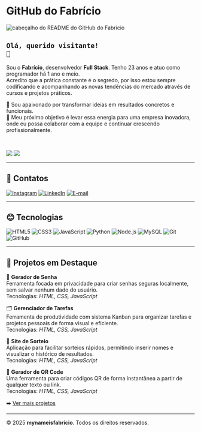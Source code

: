 # GitHub do Fabrício  

![cabeçalho do README do GitHub do Fabrício](https://www.mynameisfabricio.com.br/github/capa-readme-github.png)

## <code>Olá, querido visitante! 👋</code>  

Sou o **Fabrício**, desenvolvedor **Full Stack**. Tenho 23 anos e atuo como programador há 1 ano e meio.  
Acredito que a prática constante é o segredo, por isso estou sempre codificando e acompanhando as novas tendências do mercado através de cursos e projetos práticos.  

🚀 Sou apaixonado por transformar ideias em resultados concretos e funcionais.  
🎯 Meu próximo objetivo é levar essa energia para uma empresa inovadora, onde eu possa colaborar com a equipe e continuar crescendo profissionalmente.  

<br>

<a href="https://github.com/mynameisfabricio"><img src="https://img.shields.io/static/v1?label=GitHub&message=github.com/mynameisfabricio&logo=github&logoColor=white&color=blue&style=for-the-badge"/></a> 
<a href="https://fabr.iicio.com.br"><img src="https://img.shields.io/static/v1?label=Site&message=fabr.iicio.com.br&logo=website&logoColor=white&color=blue&style=for-the-badge"/></a> 

---

## 🚀 Contatos
[![Instagram](https://img.shields.io/badge/Instagram-%23E4405F.svg?&style=for-the-badge&logo=instagram&logoColor=white)](https://instagram.com/seu_usuario)
[![LinkedIn](https://img.shields.io/badge/LinkedIn-%230077B5.svg?&style=for-the-badge&logo=linkedin&logoColor=white)](https://www.linkedin.com/in/mynameisfabricio/)
[![E-mail](https://img.shields.io/badge/Email-0078D4?style=for-the-badge&logo=gmail&logoColor=white)](mailto:contato@mynameisfabricio.com.br)

---

## 😊 Tecnologias
![HTML5](https://img.shields.io/badge/HTML5-E34F26?style=for-the-badge&logo=html5&logoColor=white)
![CSS3](https://img.shields.io/badge/CSS3-1572B6?style=for-the-badge&logo=css3&logoColor=white)
![JavaScript](https://img.shields.io/badge/JavaScript-F7DF1E?style=for-the-badge&logo=javascript&logoColor=black)
![Python](https://img.shields.io/badge/Python-3776AB?style=for-the-badge&logo=python&logoColor=white)
![Node.js](https://img.shields.io/badge/Node.js-339933?style=for-the-badge&logo=nodedotjs&logoColor=white)
![MySQL](https://img.shields.io/badge/MySQL-4479A1?style=for-the-badge&logo=mysql&logoColor=white)
![Git](https://img.shields.io/badge/Git-F05032?style=for-the-badge&logo=git&logoColor=white)
![GitHub](https://img.shields.io/badge/GitHub-181717?style=for-the-badge&logo=github&logoColor=white)


---

## 📌 Projetos em Destaque  

🔐 **Gerador de Senha**  
Ferramenta focada em privacidade para criar senhas seguras localmente, sem salvar nenhum dado do usuário.  
Tecnologias: *HTML, CSS, JavaScript*  

🗂 **Gerenciador de Tarefas**  
Ferramenta de produtividade com sistema Kanban para organizar tarefas e projetos pessoais de forma visual e eficiente.  
Tecnologias: *HTML, CSS, JavaScript*  

🎲 **Site de Sorteio**  
Aplicação para facilitar sorteios rápidos, permitindo inserir nomes e visualizar o histórico de resultados.  
Tecnologias: *HTML, CSS, JavaScript*  

📱 **Gerador de QR Code**  
Uma ferramenta para criar códigos QR de forma instantânea a partir de qualquer texto ou link.  
Tecnologias: *HTML, CSS, JavaScript*  

➡️ [Ver mais projetos](https://github.com/mynameisfabricio)  

---

© 2025 **mynameisfabricio**. Todos os direitos reservados.  
